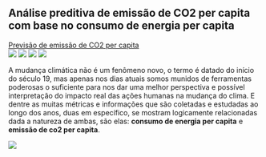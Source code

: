 ## Análise preditiva de emissão de CO2 per capita com base no consumo de energia per capita

[Previsão de emissão de CO2 per capita](https://medium.com/@Archarios/co2-emissions-per-capita-x-energy-consumption-per-capita-an-extensive-exploratory-analysis-48495c771184)<br>
[![](https://img.shields.io/badge/Jupyter-Abrir%20Notebook-orange?logo=Jupyter)](https://github.com/mooncake-jp/co2-emissions-study/blob/b6ce0203366408972ffb39baffe4dd85f4bff2cc/co2-emissions-study.ipynb)
![](https://img.shields.io/badge/Pandas-Analise-blue?logo=pandas)
![](https://img.shields.io/badge/Python-Analise-green?logo=python)
![](https://img.shields.io/badge/Scikit--Learn-Machine%20Learning-orange?logo=scikit-learn)<br>

A mudança climática não é um fenômeno novo, o termo é datado do início do século 19, mas apenas nos dias atuais somos munidos de ferramentas poderosas o suficiente para nos dar uma melhor perspectiva e possível interpretação do impacto real das ações humanas na mudança do clima. E dentre as muitas métricas e informações que são coletadas e estudadas ao longo dos anos, duas em específico, se mostram logicamente relacionadas dada a natureza de ambas, são elas: **consumo de energia per capita** e **emissão de co2 per capita**. 

<img src="https://miro.medium.com/v2/resize:fit:720/format:webp/1*G7_i3s3DR_dCNhiGMoh7_A.png"/>
